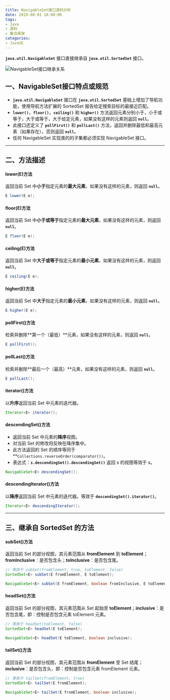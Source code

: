 ```yaml
---
title: NavigableSet接口源码分析
date: 2019-08-01 18:00:00
tags:
- Java
- 源码
- 集合框架
categories:
- JavaSE
---
```


**`java.util.NavigableSet`** 接口直接继承自 **`java.util.SortedSet`** 接口。

![NavigableSet接口继承关系](/images/javase/NavigableSet-source-analysis/NavigableSet1.png "NavigableSet接口继承关系")

<!-- more -->

## 一、NavigableSet接口特点或规范

- **`java.util.NavigableSet`** 接口在 **`java.util.SortedSet`** 基础上增加了导航功能，使用导航方法扩展的 SortedSet 报告给定搜索目标的最接近匹配。
- **`lower()`**，**`floor()`**，**`ceiling()`** 和 **`higher()`** 方法返回元素分别小于，小于或等于，大于或等于，大于给定元素，如果没有这样的元素则返回 **`null`**。
- 此接口还定义了 **`pollFirst()`** 和 **`pollLast()`** 方法，返回并删除最低和最高元素（如果存在），否则返回 **`null`**。
- 任何 NavigableSet 实现类的的子集都必须实现 NavigableSet 接口。

---

## 二、方法描述

#### lower(E)方法

返回当前 Set 中**小于**指定元素的**最大元素**，如果没有这样的元素，则返回 **`null`**。
```java
E lower(E e);
```

#### floor(E)方法

返回当前 Set 中**小于或等于**指定元素的**最大元素**，如果没有这样的元素，则返回 **`null`**。
```java
E floor(E e);
```

#### ceiling(E)方法

返回当前 Set 中**大于或等于**指定元素的**最小元素**，如果没有这样的元素，则返回 **`null`**。
```java
E ceiling(E e);
```

#### higher(E)方法

返回当前 Set 中**大于**指定元素的**最小元素**，如果没有这样的元素，则返回 **`null`**。
```java
E higher(E e);
```

#### pollFirst()方法

检索并删除**第一个（最低）**元素，如果没有这样的元素，则返回 **`null`**。
```java
E pollFirst();
```

#### pollLast()方法

检索并删除**最后一个（最高）**元素，如果没有这样的元素，则返回 **`null`**。
```java
E pollLast();
```

#### iterator()方法

以**升序**返回当前 Set 中元素的迭代器。
```java
Iterator<E> iterator();
```

#### descendingSet()方法

- 返回当前 Set 中元素的**降序**视图。
- 对当前 Set 的修改将反映在降序集中。
- 此方法返回的 Set 的顺序等同于 **`Collections.reverseOrder(comparator())`。
- 表达式：**`s.descendingSet().descendingSet()`** 返回 s 的视图等效于 s。

```java
NavigableSet<E> descendingSet();
```

#### descendingIterator()方法

以**降序**返回当前 Set 中元素的迭代器。等效于 **`descendingSet().iterator()`**。
```java
Iterator<E> descendingIterator();
```

---

## 三、继承自 SortedSet 的方法

#### subSet()方法

返回当前 Set 的部分视图，其元素范围从 **fromElement** 到 **toElement**；**fromInclusive**：是否包含头；**toInclusive**：是否包含尾。
```java
// 等效于 subSet(fromElement, true, toElement, false)
SortedSet<E> subSet(E fromElement, E toElement);

NavigableSet<E> subSet(E fromElement, boolean fromInclusive, E toElement, boolean toInclusive);
```

#### headSet()方法

返回当前 Set 的部分视图，其元素范围从 Set 起始至 **toElement**；**inclusive**：是否包含尾，即：控制是否包含元素 toElement 元素。
```java
// 等效于 headSet(toElement, false)
SortedSet<E> headSet(E toElement);

NavigableSet<E> headSet(E toElement, boolean inclusive);
```

#### tailSet()方法

返回当前 Set 的部分视图，其元素范围从 **fromElement** 至 Set 结尾；**inclusive**：是否包含头，即：控制是否包含元素 fromElement 元素。
```java
// 等效于 tailSet(fromElement, true)
SortedSet<E> tailSet(E fromElement);

NavigableSet<E> tailSet(E fromElement, boolean inclusive);
```
